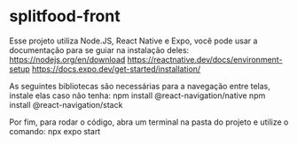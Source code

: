 # splitfood-front

Esse projeto utiliza Node.JS, React Native e Expo, você pode usar a documentação para se guiar na instalação deles:
https://nodejs.org/en/download
https://reactnative.dev/docs/environment-setup
https://docs.expo.dev/get-started/installation/

As seguintes bibliotecas são necessárias para a navegação entre telas, instale elas caso não tenha:
npm install @react-navigation/native
npm install @react-navigation/stack

Por fim, para rodar o código, abra um terminal na pasta do projeto e utilize o comando:
npx expo start
